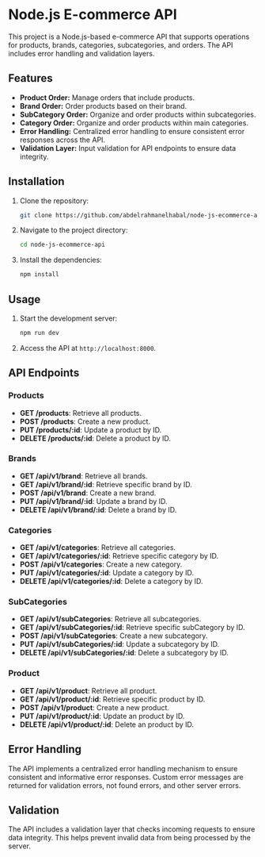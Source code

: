 # Node.js E-commerce API

This project is a Node.js-based e-commerce API that supports operations for products, brands, categories, subcategories, and orders. The API includes error handling and validation layers.

## Features

- **Product Order:** Manage orders that include products.
- **Brand Order:** Order products based on their brand.
- **SubCategory Order:** Organize and order products within subcategories.
- **Category Order:** Organize and order products within main categories.
- **Error Handling:** Centralized error handling to ensure consistent error responses across the API.
- **Validation Layer:** Input validation for API endpoints to ensure data integrity.

## Installation

1. Clone the repository:

   ```bash
   git clone https://github.com/abdelrahmanelhabal/node-js-ecommerce-api.git
   ```

2. Navigate to the project directory:

   ```bash
   cd node-js-ecommerce-api
   ```

3. Install the dependencies:
   ```bash
   npm install
   ```

## Usage

1. Start the development server:

   ```bash
   npm run dev
   ```

2. Access the API at `http://localhost:8000`.

## API Endpoints

### Products

- **GET /products**: Retrieve all products.
- **POST /products**: Create a new product.
- **PUT /products/:id**: Update a product by ID.
- **DELETE /products/:id**: Delete a product by ID.

### Brands

- **GET /api/v1/brand**: Retrieve all brands.
- **GET /api/v1/brand/:id**: Retrieve specific brand by ID.
- **POST /api/v1/brand**: Create a new brand.
- **PUT /api/v1/brand/:id**: Update a brand by ID.
- **DELETE /api/v1/brand/:id**: Delete a brand by ID.

### Categories

- **GET /api/v1/categories**: Retrieve all categories.
- **GET /api/v1/categories/:id**: Retrieve specific category by ID.
- **POST /api/v1/categories**: Create a new category.
- **PUT /api/v1/categories/:id**: Update a category by ID.
- **DELETE /api/v1/categories/:id**: Delete a category by ID.

### SubCategories

- **GET /api/v1/subCategories**: Retrieve all subcategories.
- **GET /api/v1/subCategories/:id**: Retrieve specific subCategory by ID.
- **POST /api/v1/subCategories**: Create a new subcategory.
- **PUT /api/v1/subCategories/:id**: Update a subcategory by ID.
- **DELETE /api/v1/subCategories/:id**: Delete a subcategory by ID.

### Product

- **GET /api/v1/product**: Retrieve all product.
- **GET /api/v1/product/:id**: Retrieve specific product by ID.
- **POST /api/v1/product**: Create a new product.
- **PUT /api/v1/product/:id**: Update an product by ID.
- **DELETE /api/v1/product/:id**: Delete an product by ID.

## Error Handling

The API implements a centralized error handling mechanism to ensure consistent and informative error responses. Custom error messages are returned for validation errors, not found errors, and other server errors.

## Validation

The API includes a validation layer that checks incoming requests to ensure data integrity. This helps prevent invalid data from being processed by the server.
